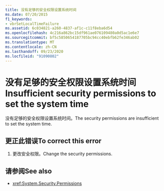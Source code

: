 ```yaml
---
title: 没有足够的安全权限设置系统时间
ms.date: 07/20/2015
f1_keywords:
- vbrSetLocalTimeFailure
ms.assetid: 6c034821-a260-4837-af1c-c11f8eba6d54
ms.openlocfilehash: 4c216a862bc15df961ae076109480a0d5ac1e6e7
ms.sourcegitcommit: bf5c5850654187705bc94cc40ebfb62fe346ab02
ms.translationtype: MT
ms.contentlocale: zh-CN
ms.lasthandoff: 09/23/2020
ms.locfileid: "91090802"
---
```

# <a name="insufficient-security-permissions-to-set-the-system-time"></a><span data-ttu-id="fb691-102">没有足够的安全权限设置系统时间</span><span class="sxs-lookup"><span data-stu-id="fb691-102">Insufficient security permissions to set the system time</span></span>

<span data-ttu-id="fb691-103">没有足够的安全权限设置系统时间。</span><span class="sxs-lookup"><span data-stu-id="fb691-103">The security permissions are insufficient to set the system time.</span></span>  
  
## <a name="to-correct-this-error"></a><span data-ttu-id="fb691-104">更正此错误</span><span class="sxs-lookup"><span data-stu-id="fb691-104">To correct this error</span></span>  
  
1. <span data-ttu-id="fb691-105">更改安全权限。</span><span class="sxs-lookup"><span data-stu-id="fb691-105">Change the security permissions.</span></span>  
  
## <a name="see-also"></a><span data-ttu-id="fb691-106">请参阅</span><span class="sxs-lookup"><span data-stu-id="fb691-106">See also</span></span>

- <xref:System.Security.Permissions>
